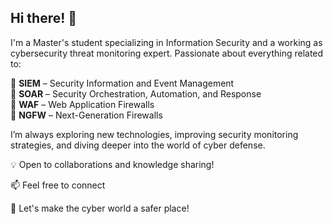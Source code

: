 ## Hi there! 👋  

I'm a Master's student specializing in Information Security and a working as cybersecurity threat monitoring expert. Passionate about everything related to:  

🔹 **SIEM** – Security Information and Event Management  
🔹 **SOAR** – Security Orchestration, Automation, and Response  
🔹 **WAF** – Web Application Firewalls  
🔹 **NGFW** – Next-Generation Firewalls  

I’m always exploring new technologies, improving security monitoring strategies, and diving deeper into the world of cyber defense.  

💡 Open to collaborations and knowledge sharing!  

📫 Feel free to connect

🚀 Let's make the cyber world a safer place!  
